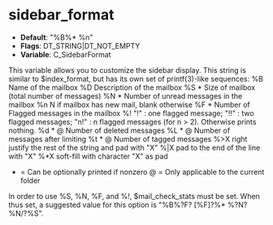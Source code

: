 # sidebar_format

- **Default**: "%B%*  %n"
- **Flags**: DT_STRING|DT_NOT_EMPTY
- **Variable**: C_SidebarFormat

This variable allows you to customize the sidebar display. This string is
similar to $index_format, but has its own set of printf(3)-like
sequences:
%B      Name of the mailbox
%D      Description of the mailbox
%S      * Size of mailbox (total number of messages)
%N      * Number of unread messages in the mailbox
%n      N if mailbox has new mail, blank otherwise
%F      * Number of Flagged messages in the mailbox
%!      "!" : one flagged message;
        "!!" : two flagged messages;
        "n!" : n flagged messages (for n > 2).
        Otherwise prints nothing.
%d      * @ Number of deleted messages
%L      * @ Number of messages after limiting
%t      * @ Number of tagged messages
%>X     right justify the rest of the string and pad with "X"
%|X     pad to the end of the line with "X"
%*X     soft-fill with character "X" as pad

* = Can be optionally printed if nonzero
@ = Only applicable to the current folder

In order to use %S, %N, %F, and %!, $mail_check_stats must
be set.  When thus set, a suggested value for this option is
"%B%?F? [%F]?%* %?N?%N/?%S".
